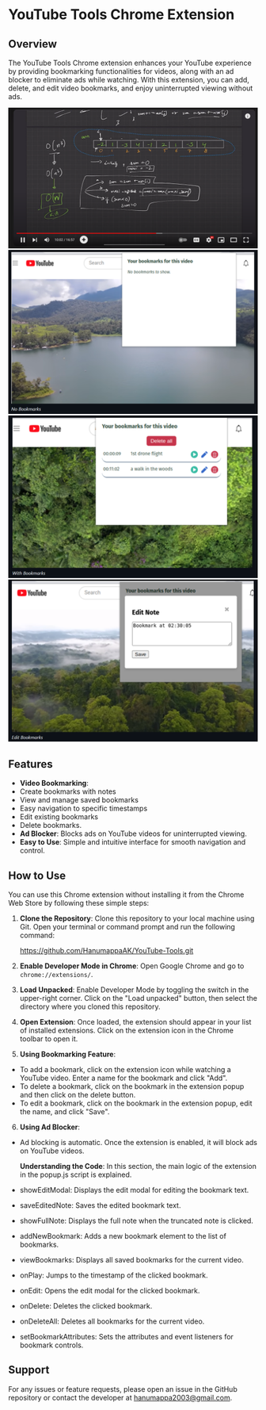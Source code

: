 # YouTube Tools Chrome Extension

## Overview
The YouTube Tools Chrome extension enhances your YouTube experience by providing bookmarking functionalities for videos, along with an ad blocker to eliminate ads while watching. With this extension, you can add, delete, and edit video bookmarks, and enjoy uninterrupted viewing without ads.

![Extension Screenshot](screenshot1.png "Extension Screenshot")
![Extension Screenshot](screenshot2.png "Extension Screenshot")
![Extension Screenshot](screenshot3.png "Extension Screenshot")
![Extension Screenshot](screenshot4.png "Extension Screenshot")

## Features
- **Video Bookmarking**:
- Create bookmarks with notes
- View and manage saved bookmarks
- Easy navigation to specific timestamps
- Edit existing bookmarks
- Delete bookmarks.
- **Ad Blocker**: Blocks ads on YouTube videos for uninterrupted viewing.
- **Easy to Use**: Simple and intuitive interface for smooth navigation and control.

## How to Use
You can use this Chrome extension without installing it from the Chrome Web Store by following these simple steps:

1. **Clone the Repository**: 
   Clone this repository to your local machine using Git. Open your terminal or command prompt and run the following command:
   
   https://github.com/HanumappaAK/YouTube-Tools.git

2. **Enable Developer Mode in Chrome**:
Open Google Chrome and go to `chrome://extensions/`.

3. **Load Unpacked**:
Enable Developer Mode by toggling the switch in the upper-right corner.
Click on the "Load unpacked" button, then select the directory where you cloned this repository.

4. **Open Extension**:
Once loaded, the extension should appear in your list of installed extensions. Click on the extension icon in the Chrome toolbar to open it.

5. **Using Bookmarking Feature**:
- To add a bookmark, click on the extension icon while watching a YouTube video. Enter a name for the bookmark and click "Add".
- To delete a bookmark, click on the bookmark in the extension popup and then click on the delete button.
- To edit a bookmark, click on the bookmark in the extension popup, edit the name, and click "Save".

6. **Using Ad Blocker**:
- Ad blocking is automatic. Once the extension is enabled, it will block ads on YouTube videos.

  **Understanding the Code**:
  In this section, the main logic of the extension in the popup.js script is explained.

- showEditModal: Displays the edit modal for editing the bookmark text.
- saveEditedNote: Saves the edited bookmark text.
- showFullNote: Displays the full note when the truncated note is clicked.
- addNewBookmark: Adds a new bookmark element to the list of bookmarks.
- viewBookmarks: Displays all saved bookmarks for the current video.
- onPlay: Jumps to the timestamp of the clicked bookmark.
- onEdit: Opens the edit modal for the clicked bookmark.
- onDelete: Deletes the clicked bookmark.
- onDeleteAll: Deletes all bookmarks for the current video.
- setBookmarkAttributes: Sets the attributes and event listeners for bookmark controls.

## Support
For any issues or feature requests, please open an issue in the GitHub repository or contact the developer at hanumappa2003@gmail.com.
